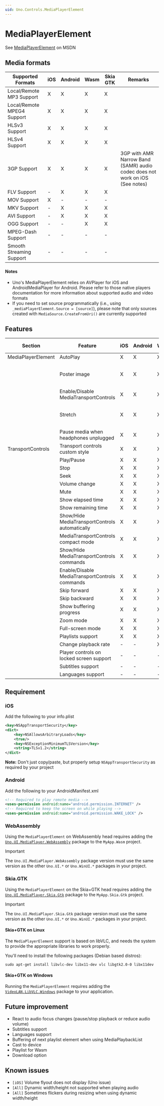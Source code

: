 ```yaml
---
uid: Uno.Controls.MediaPlayerElement
---
```


# MediaPlayerElement

See [MediaPlayerElement](https://docs.microsoft.com/en-us/uwp/api/windows.ui.xaml.controls.mediaplayerelement) on MSDN

## Media formats

| Supported Formats    									| iOS		| Android	| Wasm		| Skia GTK	| Remarks							|
|-------------------------------------------------------|-----------|-----------|-----------|-----------|-----------------------------------|
| Local/Remote MP3 Support								| X  		| X  		| X  		| X  		|									|
| Local/Remote MPEG4 Support							| X  		| X  		| X  		| X  		|									|
| HLSv3	Support											| X  		| X  		| X  		| X  		| 									|
| HLSv4	Support											| X  		| X  		| X  		| X  		|									|
| 3GP Support											| X  		| X  		| X  		| X  		| 3GP with AMR Narrow Band (SAMR) audio codec does not work on iOS (See notes) |
| FLV Support											| -  		| X  		| X  		| X  		|									|
| MOV Support											| X  		| -  		| -  		| -  		|									|
| MKV Support											| -  		| X  		| X  		| X  		|									|
| AVI Support											| -  		| X  		| X  		| X  		| 									|
| OGG Support											| -  		| -  		| X  		| X  		|									|
| MPEG-Dash	Support										| -  		| -  		| -  		| -  		| 									|
| Smooth Streaming Support								| -  		| -  		| -  		| -  		| 									|

#### Notes

* Uno's MediaPlayerElement relies on AVPlayer for iOS and AndroidMediaPlayer for Android. Please refer to those native players documentation for more information about supported audio and video formats
* If you need to set source programmatically (i.e., using `_mediaPlayerElement.Source = [source]`), please note that only sources created with `MediaSource.CreateFromUri()` are currently supported

## Features

| Section				| Feature    											| iOS		| Android	| Wasm		| Skia GTK	| Remarks										|
|-----------------------|-------------------------------------------------------|-----------|-----------|-----------|-----------|-----------------------------------------------|
| MediaPlayerElement	| AutoPlay  											| X  		| X  		| X  		| X  		|												|
|						| Poster image											| X  		| X  		| X  		| X  		| Does not show when playing music				|
|						| Enable/Disable MediaTransportControls			  		| X  		| X  		| X  		| X  		|												|
|						| Stretch										  		| X  		| X  		| X  		| X  		| Stretch.None behave like Stretch.Fill on iOS	|
|						| Pause media when headphones unplugged			  		| X  		| X  		| X  		| X  		| 												|
| TransportControls		| Transport controls custom style						| X  		| X  		| X  		| X  		|												|
| 			    		| Play/Pause 											| X  		| X  		| X  		| X  		|												|
|						| Stop  												| X  		| X  		| X  		| X  		|												|
| 						| Seek  												| X  		| X  		| X  		| X  		|												|
|						| Volume change											| X  		| X  		| X  		| X  		|												|
|						| Mute													| X  		| X  		| X  		| X  		|												|
|						| Show elapsed time										| X  		| X  		| X  		| X  		|												|
|						| Show remaining time									| X  		| X  		| X  		| X  		|												|
|						| Show/Hide MediaTransportControls automatically		| X  		| X  		| X  		| X  		|												|
|						| MediaTransportControls compact mode					| X  		| X  		| X  		| X  		|												|
|						| Show/Hide MediaTransportControls commands  			| X  		| X  		| X  		| X  		|												|
|						| Enable/Disable MediaTransportControls commands  		| X  		| X  		| X  		| X  		|												|
|						| Skip forward											| X  		| X  		| X  		| X  		|												|
|						| Skip backward											| X  		| X  		| X  		| X  		|												|
|						| Show buffering progress						  		| X  		| X  		| X  		| X  		|												|
|						| Zoom mode												| X  		| X  		| X  		| X  		| 												|
|						| Full-screen mode								  		| X  		| X  		| X  		| X  		|												|
|						| Playlists support		  								| X  		| X  		| X  		| X  		|												|
|						| Change playback rate									| -  		| -  		| X  		| X  		|												|
|						| Player controls on locked screen support  			| -  		| -  		| -  		| -  		|												|
|						| Subtitles	support			  							| -  		| -  		| -  		| -  		|												|
|						| Languages	support			  							| -  		| -  		| -  		| -  		|												|

## Requirement

### iOS

Add the following to your info.plist

```xml
<key>NSAppTransportSecurity</key>
<dict>
	<key>NSAllowsArbitraryLoads</key>
	<true/>
	<key>NSExceptionMinimumTLSVersion</key>
	<string>TLSv1.2</string>
</dict>
```

__Note:__ Don't just copy/paste, but properly setup `NSAppTransportSecurity` as required by your project

### Android

Add the following to your AndroidManifest.xml

```xml
<!-- Required to play remote media -->
<uses-permission android:name="android.permission.INTERNET" />
<!-- Required to keep the screen on while playing -->
<uses-permission android:name="android.permission.WAKE_LOCK" />
```

### WebAssembly
Using the `MediaPlayerElement` on WebAssembly head requires adding the [`Uno.UI.MediaPlayer.WebAssembly`](https://www.nuget.org/packages/Uno.UI.MediaPlayer.WebAssembly) package to the `MyApp.Wasm` project. 

> [!IMPORTANT]
> The `Uno.UI.MediaPlayer.WebAssembly` package version must use the same version as the other `Uno.UI.*` or `Uno.WinUI.*` packages in your project.

### Skia.GTK
Using the `MediaPlayerElement` on the Skia+GTK head requires adding the [`Uno.UI.MediaPlayer.Skia.Gtk`](https://www.nuget.org/packages/Uno.UI.MediaPlayer.Skia.Gtk) package to the `MyApp.Skia.Gtk` project. 

> [!IMPORTANT]
> The `Uno.UI.MediaPlayer.Skia.Gtk` package version must use the same version as the other `Uno.UI.*` or `Uno.WinUI.*` packages in your project.

#### Skia+GTK on Linux
The `MediaPlayerElement` support is based on libVLC, and needs the system to provide the appropriate libraries to work properly.

You'll need to install the following packages (Debian based distros):

```
sudo apt-get install libvlc-dev libx11-dev vlc libgtk2.0-0 libx11dev
```

#### Skia+GTK on Windows
Running the `MediaPlayerElement` requires adding the [`VideoLAN.LibVLC.Windows`](https://www.nuget.org/packages/VideoLAN.LibVLC.Windows) package to your application.

## Future improvement

- React to audio focus changes (pause/stop playback or reduce audio volume)
- Subtitles support
- Languages support
- Buffering of next playlist element when using MediaPlaybackList
- Cast to device
- Playlist for Wasm
- Download option

## Known issues

- `[iOS]` Volume flyout does not display (Uno issue)
- `[All]` Dynamic width/height not supported when playing audio
- `[All]` Sometimes flickers during resizing when using dynamic width/height
